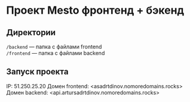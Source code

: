 # Проект Mesto фронтенд + бэкенд

## Директории

`/backend` — папка с файлами frontend  
`/frontend` — папка с файлами backend
  
## Запуск проекта

IP: 51.250.25.20
Домен frontend: <asadrtdinov.nomoredomains.rocks>
Домен backend: <api.artursadrtdinov.nomoredomains.rocks>
